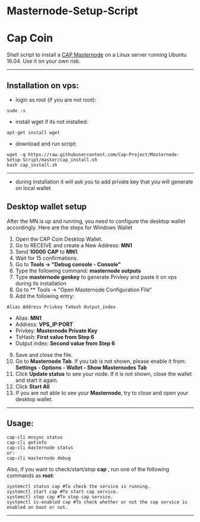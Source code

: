 # Masternode-Setup-Script
# Cap Coin
Shell script to install a [CAP Masternode](https://capcoin.net/) on a Linux server running Ubuntu 16.04. Use it on your own risk.
***
## Installation on vps:
* login as root (if you are not root):
```
sudo -s
```
* install wget if its not installed:
```
apt-get install wget
```
* download and run script:
```
wget -q https://raw.githubusercontent.com/Cap-Project/Masternode-Setup-Script/master/cap_install.sh
bash cap_install.sh 
```
***
* during installation it will ask you to add private key that you will generate on local wallet
## Desktop wallet setup
After the MN is up and running, you need to configure the desktop wallet accordingly. Here are the steps for Windows Wallet
1. Open the CAP Coin Desktop Wallet.
2. Go to RECEIVE and create a New Address: **MN1**
3. Send **10000** **CAP** to **MN1**.
4. Wait for 15 confirmations.
5. Go to **Tools -> "Debug console - Console"**
6. Type the following command: **masternode outputs**
7. Type **masternode genkey** to generate Privkey and paste it on vps during its installation 
8. Go to  ** Tools -> "Open Masternode Configuration File"
9. Add the following entry:
```
Alias Address Privkey TxHash Output_index
```
* Alias: **MN1**
* Address: **VPS_IP:PORT**
* Privkey: **Masternode Private Key**
* TxHash: **First value from Step 6**
* Output index:  **Second value from Step 6**
9. Save and close the file.
10. Go to **Masternode Tab**. If you tab is not shown, please enable it from: **Settings - Options - Wallet - Show Masternodes Tab**
11. Click **Update status** to see your node. If it is not shown, close the wallet and start it again.
10. Click **Start All**
11. If you are not able to see your **Masternode**, try to close and open your desktop wallet.
***
## Usage:
```
cap-cli mnsync status
cap-cli getinfo
cap-cli masternode status
or: 
cap-cli masternode debug
```
Also, if you want to check/start/stop **cap** , run one of the following commands as **root**:
```
systemctl status cap #To check the service is running.
systemctl start cap #To start cap service.
systemctl stop cap #To stop cap service.
systemctl is-enabled cap #To check whether or not the cap service is enabled on boot or not.
```
***
